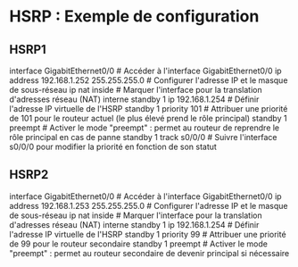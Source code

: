 
# HSRP : Exemple de configuration

## HSRP1

interface GigabitEthernet0/0                   # Accéder à l'interface GigabitEthernet0/0
 ip address 192.168.1.252 255.255.255.0        # Configurer l'adresse IP et le masque de sous-réseau
 ip nat inside                                 # Marquer l'interface pour la translation d'adresses réseau (NAT) interne
 standby 1 ip 192.168.1.254                    # Définir l'adresse IP virtuelle de l'HSRP
 standby 1 priority 101                        # Attribuer une priorité de 101 pour le routeur actuel (le plus élevé prend le rôle principal)
 standby 1 preempt                             # Activer le mode "preempt" : permet au routeur de reprendre le rôle principal en cas de panne
 standby 1 track s0/0/0                        # Suivre l'interface s0/0/0 pour modifier la priorité en fonction de son statut



## HSRP2

interface GigabitEthernet0/0                   # Accéder à l'interface GigabitEthernet0/0
 ip address 192.168.1.253 255.255.255.0        # Configurer l'adresse IP et le masque de sous-réseau
 ip nat inside                                  # Marquer l'interface pour la translation d'adresses réseau (NAT) interne
 standby 1 ip 192.168.1.254                    # Définir l'adresse IP virtuelle de l'HSRP
 standby 1 priority 99                         # Attribuer une priorité de 99 pour le routeur secondaire
 standby 1 preempt                             # Activer le mode "preempt" : permet au routeur secondaire de devenir principal si nécessaire



